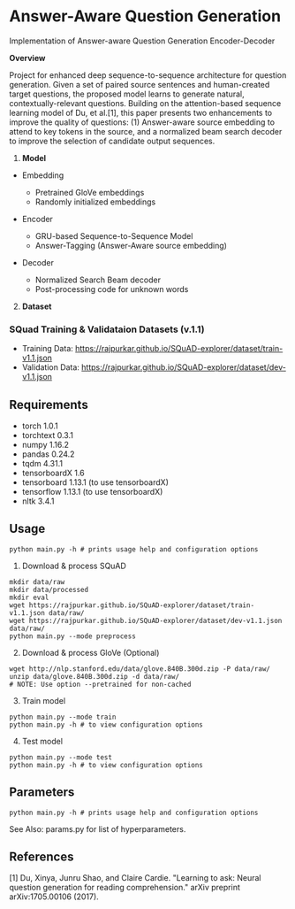 # Answer-Aware Question Generation
Implementation of Answer-aware Question Generation Encoder-Decoder

  **Overview**

Project for enhanced deep sequence-to-sequence architecture for question generation. Given a set of paired source sentences and human-created target questions, the proposed model learns to generate natural, contextually-relevant questions. Building on the attention-based sequence learning model of Du, et al.[1], this paper presents two enhancements to improve the quality of questions: (1) Answer-aware source embedding to attend to key tokens in the source, and a normalized beam search decoder to improve the selection of candidate output sequences.

1. **Model**

  - Embedding
    - Pretrained GloVe embeddings
    - Randomly initialized embeddings
  
  - Encoder
    - GRU-based Sequence-to-Sequence Model
    - Answer-Tagging (Answer-Aware source embedding)
  
  - Decoder
    - Normalized Search Beam decoder
    - Post-processing code for unknown words
    
2. **Dataset**

### SQuad Training & Validataion Datasets (v.1.1)
 - Training Data: https://rajpurkar.github.io/SQuAD-explorer/dataset/train-v1.1.json
 - Validation Data: https://rajpurkar.github.io/SQuAD-explorer/dataset/dev-v1.1.json


## Requirements

 - torch 1.0.1
 - torchtext 0.3.1
 - numpy 1.16.2 
 - pandas 0.24.2 
 - tqdm 4.31.1
 - tensorboardX 1.6
 - tensorboard 1.13.1 (to use tensorboardX)
 - tensorflow 1.13.1 (to use tensorboardX)
 - nltk 3.4.1 


## Usage

```
python main.py -h # prints usage help and configuration options
```

1. Download & process SQuAD

```
mkdir data/raw
mkdir data/processed
mkdir eval
wget https://rajpurkar.github.io/SQuAD-explorer/dataset/train-v1.1.json data/raw/
wget https://rajpurkar.github.io/SQuAD-explorer/dataset/dev-v1.1.json data/raw/
python main.py --mode preprocess
```

2. Download & process GloVe (Optional)

```
wget http://nlp.stanford.edu/data/glove.840B.300d.zip -P data/raw/
unzip data/glove.840B.300d.zip -d data/raw/
# NOTE: Use option --pretrained for non-cached 
```

3. Train model

```
python main.py --mode train 
python main.py -h # to view configuration options

```

4. Test model

```
python main.py --mode test 
python main.py -h # to view configuration options
```

## Parameters

```
python main.py -h # prints usage help and configuration options
```

See Also: params.py for list of hyperparameters.

## References

[1] Du, Xinya, Junru Shao, and Claire Cardie. "Learning to ask: Neural question generation for reading comprehension." arXiv preprint arXiv:1705.00106 (2017).
